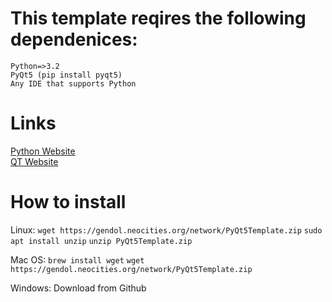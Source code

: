 # This template reqires the following dependenices:  
`Python=>3.2`  
`PyQt5 (pip install pyqt5)`  
`Any IDE that supports Python`  

# Links  

[Python Website](python.org)  
[QT Website](qt.io)  

# How to install 
Linux:
`wget https://gendol.neocities.org/network/PyQt5Template.zip`
`sudo apt install unzip`
`unzip PyQt5Template.zip`

Mac OS:
`brew install wget`
`wget https://gendol.neocities.org/network/PyQt5Template.zip`

Windows:
Download from Github
